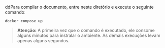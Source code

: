 ddPara compilar o documento, entre neste diretório e execute o seguinte comando:

```bash
docker compose up
```

> **Atenção:**
> A primeira vez que o comando é executado, ele consome alguns minutos para instralar o ambiente. As demais execuções levam apenas alguns segundos.